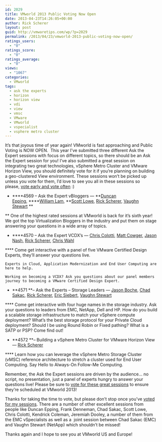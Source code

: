 ```yaml
---
id: 2029
title: VMworld 2013 Public Voting Now Open
date: 2013-04-23T14:26:05+00:00
author: Rick Scherer
layout: post
guid: http://vmwaretips.com/wp/?p=2029
permalink: /2013/04/23/vmworld-2013-public-voting-now-open/
ratings_users:
  - "0"
ratings_score:
  - "0"
ratings_average:
  - "0"
views:
  - "1067"
categories:
  - VMworld
tags:
  - ask the experts
  - horizon
  - horizon view
  - vdi
  - view
  - vmsc
  - VMware
  - VMworld
  - vspecialist
  - vsphere metro cluster
---
```

It&#8217;s that joyous time of year again! VMworld is fast approaching and Public Voting is NOW OPEN.  This year I&#8217;ve submitted three different Ask the Expert sessions with focus on different topics, so there should be an Ask the Expert session for you! I&#8217;ve also submitted a great session on integrating two great technologies, vSphere Metro Cluster and VMware Horizon View, you should definitely vote for it if you&#8217;re planning on building a geo-clustered View environment. These sessions won&#8217;t be picked up unless you vote for them, I&#8217;d love to see you all in these sessions so please, <a title="VMworld Session Voting" href="http://www.vmworld.com/cfp.jspa" target="_blank">vote early and vote often</a> :)

  * ****4569 – Ask the Expert vBloggers &#8212; **<a href="https://twitter.com/duncanyb" target="_blank">Duncan Epping</a>, ****<a href="https://twitter.com/lamw" target="_blank">William Lam</a>, **<a href="https://twitter.com/scott_lowe" target="_blank">Scott Lowe</a>, <a href="https://twitter.com/rick_vmwaretips" target="_blank">Rick Scherer</a>, <a href="https://twitter.com/vstewed" target="_blank">Vaughn Stewart</a> **
  
** One of the highest rated sessions at VMworld is back for it’s sixth year! We got the top Virtualization Bloggers in the industry and put them on stage answering your questions in a wide array of topics.
  * ****4570 – Ask the Expert VCDX&#8217;s &#8212; <a href="https://twitter.com/ccolotti" target="_blank">Chris Colotti</a>, <a href="https://twitter.com/mcowger" target="_blank">Matt Cowger</a>, <a href="https://twitter.com/TheJasonNash" target="_blank">Jason Nash</a>, <a href="https://twitter.com/rick_vmwaretips" target="_blank">Rick Scherer</a>, <a href="https://twitter.com/chriswahl" target="_blank">Chris Wahl</a>
  
**** Come get interactive with a panel of five VMware Certified Design Experts, they&#8217;ll answer your questions live.
  
    Experts in Cloud, Application Modernization and End User Computing are here to help.
  
    Working on becoming a VCDX? Ask you questions about our panel members journey to becoming a VMware Certified Design Expert.
  * **4571 **– Ask the Experts &#8211; Storage Leaders &#8212; <a href="https://twitter.com/jasonboche" target="_blank">Jason Boche</a>, <a href="https://twitter.com/sakacc" target="_blank">Chad Sakac</a>, <a href="https://twitter.com/rick_vmwaretips" target="_blank">Rick Scherer</a>, <a href="https://twitter.com/ericsiebert" target="_blank">Eric Siebert</a>, <a href="https://twitter.com/vstewed" target="_blank">Vaughn Stewart</a>
  
**** Come get interactive with four huge names in the storage industry. Ask your questions to leaders from EMC, NetApp, Dell and HP. How do you build a scalable storage infrastructure to match your vSphere compute deployment? What&#8217;s the best storage protocol for your Private Cloud deployment? Should I be using Round Robin or Fixed pathing? What is a SATP or PSP? Come find out!
  * **4572 **– Building a vSphere Metro Cluster for VMware Horizon View &#8212; <a href="https://twitter.com/rick_vmwaretips" target="_blank">Rick Scherer</a>
  
**** Learn how you can leverage the vSphere Metro Storage Cluster (vMSC) reference architecture to stretch a cluster used for End User Computing. Say Hello to Always-On Follow-Me Computing.

Remember, the Ask the Expert sessions are driven by the audience&#8230; no script, no presentation, just a panel of experts hungry to answer your questions live! Please be sure to <a title="VMworld Session Voting" href="http://www.vmworld.com/cfp.jspa" target="_blank">vote for these great sessions</a> to ensure they&#8217;re scheduled at VMworld 2013!

Thanks for taking the time to vote, but please don’t stop once you’ve <a title="VMworld Session Voting" href="http://www.vmworld.com/cfp.jspa" target="_blank">voted for my sessions</a>. There are a number of other excellent sessions from people like Duncan Epping, Frank Denneman, Chad Sakac, Scott Lowe, Chris Colotti, Kendrick Coleman, Jeremiah Dooley, a number of them from the EMC vSpecialists as well as a  joint session between Chad Sakac (EMC) and Vaughn Stewart (NetApp) which shouldn’t be missed!

Thanks again and I hope to see you at VMworld US and Europe!